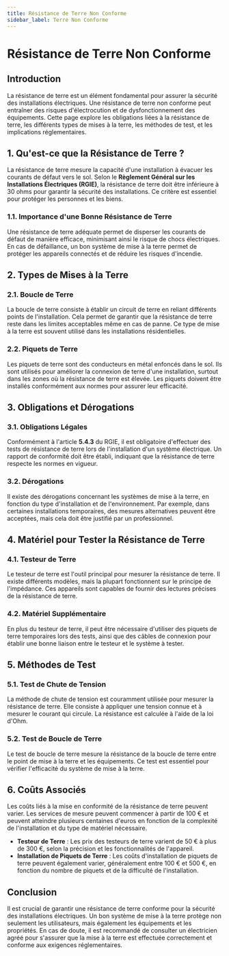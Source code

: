 ```yaml
---
title: Résistance de Terre Non Conforme
sidebar_label: Terre Non Conforme
---
```


# Résistance de Terre Non Conforme

## Introduction

La résistance de terre est un élément fondamental pour assurer la sécurité des installations électriques. Une résistance de terre non conforme peut entraîner des risques d'électrocution et de dysfonctionnement des équipements. Cette page explore les obligations liées à la résistance de terre, les différents types de mises à la terre, les méthodes de test, et les implications réglementaires.

## 1. Qu'est-ce que la Résistance de Terre ?

La résistance de terre mesure la capacité d'une installation à évacuer les courants de défaut vers le sol. Selon le **Règlement Général sur les Installations Électriques (RGIE)**, la résistance de terre doit être inférieure à 30 ohms pour garantir la sécurité des installations. Ce critère est essentiel pour protéger les personnes et les biens.

### 1.1. Importance d'une Bonne Résistance de Terre

Une résistance de terre adéquate permet de disperser les courants de défaut de manière efficace, minimisant ainsi le risque de chocs électriques. En cas de défaillance, un bon système de mise à la terre permet de protéger les appareils connectés et de réduire les risques d'incendie.

## 2. Types de Mises à la Terre

### 2.1. Boucle de Terre

La boucle de terre consiste à établir un circuit de terre en reliant différents points de l'installation. Cela permet de garantir que la résistance de terre reste dans les limites acceptables même en cas de panne. Ce type de mise à la terre est souvent utilisé dans les installations résidentielles.

### 2.2. Piquets de Terre

Les piquets de terre sont des conducteurs en métal enfoncés dans le sol. Ils sont utilisés pour améliorer la connexion de terre d'une installation, surtout dans les zones où la résistance de terre est élevée. Les piquets doivent être installés conformément aux normes pour assurer leur efficacité.

## 3. Obligations et Dérogations

### 3.1. Obligations Légales

Conformément à l'article **5.4.3** du RGIE, il est obligatoire d'effectuer des tests de résistance de terre lors de l'installation d'un système électrique. Un rapport de conformité doit être établi, indiquant que la résistance de terre respecte les normes en vigueur.

### 3.2. Dérogations

Il existe des dérogations concernant les systèmes de mise à la terre, en fonction du type d'installation et de l'environnement. Par exemple, dans certaines installations temporaires, des mesures alternatives peuvent être acceptées, mais cela doit être justifié par un professionnel.

## 4. Matériel pour Tester la Résistance de Terre

### 4.1. Testeur de Terre

Le testeur de terre est l'outil principal pour mesurer la résistance de terre. Il existe différents modèles, mais la plupart fonctionnent sur le principe de l'impédance. Ces appareils sont capables de fournir des lectures précises de la résistance de terre.

### 4.2. Matériel Supplémentaire

En plus du testeur de terre, il peut être nécessaire d'utiliser des piquets de terre temporaires lors des tests, ainsi que des câbles de connexion pour établir une bonne liaison entre le testeur et le système à tester.

## 5. Méthodes de Test

### 5.1. Test de Chute de Tension

La méthode de chute de tension est couramment utilisée pour mesurer la résistance de terre. Elle consiste à appliquer une tension connue et à mesurer le courant qui circule. La résistance est calculée à l'aide de la loi d'Ohm.

### 5.2. Test de Boucle de Terre

Le test de boucle de terre mesure la résistance de la boucle de terre entre le point de mise à la terre et les équipements. Ce test est essentiel pour vérifier l'efficacité du système de mise à la terre.

## 6. Coûts Associés

Les coûts liés à la mise en conformité de la résistance de terre peuvent varier. Les services de mesure peuvent commencer à partir de 100 € et peuvent atteindre plusieurs centaines d'euros en fonction de la complexité de l'installation et du type de matériel nécessaire.

- **Testeur de Terre** : Les prix des testeurs de terre varient de 50 € à plus de 300 €, selon la précision et les fonctionnalités de l'appareil.
- **Installation de Piquets de Terre** : Les coûts d'installation de piquets de terre peuvent également varier, généralement entre 100 € et 500 €, en fonction du nombre de piquets et de la difficulté de l'installation.

## Conclusion

Il est crucial de garantir une résistance de terre conforme pour la sécurité des installations électriques. Un bon système de mise à la terre protège non seulement les utilisateurs, mais également les équipements et les propriétés. En cas de doute, il est recommandé de consulter un électricien agréé pour s'assurer que la mise à la terre est effectuée correctement et conforme aux exigences réglementaires.
